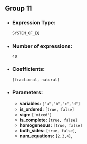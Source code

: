 ## Group 11

- ### Expression Type: 
    `SYSTEM_OF_EQ`

- ### Number of expressions:
    `40`

- ### Coefficients:
    `[fractional, natural]` 

- ### Parameters:
    - **variables:** `["a","b","c","d"]`
    - **is_ordered:** `[true, false]`
    - **sign:** `['mixed']`
    - **is_complete:** `[true, false]`
    - **homogeneous:** `[true, false]`
    - **both_sides:** `[true, false]`, 
    - **num_equations:** `[2,3,4]`,